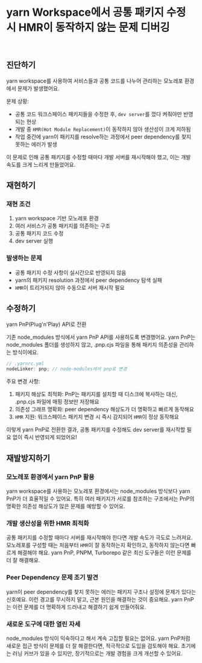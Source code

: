 # yarn Workspace에서 공통 패키지 수정 시 HMR이 동작하지 않는 문제 디버깅

<br/>
<ContributorHeader name="김덕원" githubUrl="https://github.com/KimChunsick" avatar="https://ca.slack-edge.com/E01JAGTHP8R-U03R097F2DC-6a627a382d79-512" date="2025.10.31"/>

## 진단하기

yarn workspace를 사용하여 서비스들과 공통 코드를 나누어 관리하는 모노레포 환경에서 문제가
발생했어요.

문제 상황:

- 공통 코드 워크스페이스 패키지들을 수정한 후, `dev server`를 껐다 켜줘야만 반영되는 현상
- 개발 중 `HMR(Hot Module Replacement)`이 동작하지 않아 생산성이 크게 저하됨
- 작업 중간에 yarn이 패키지를 resolve하는 과정에서 peer dependency를 찾지 못하는 에러가 발생

이 문제로 인해 공통 패키지를 수정할 때마다 개발 서버를 재시작해야 했고, 이는 개발 속도를 크게
느리게 만들었어요.

## 재현하기

### 재현 조건

1. yarn workspace 기반 모노레포 환경
2. 여러 서비스가 공통 패키지를 의존하는 구조
3. 공통 패키지 코드 수정
4. dev server 실행

### 발생하는 문제

- 공통 패키지 수정 사항이 실시간으로 반영되지 않음
- yarn의 패키지 resolution 과정에서 peer dependency 탐색 실패
- `HMR`이 트리거되지 않아 수동으로 서버 재시작 필요

## 수정하기

yarn PnP(Plug'n'Play) API로 전환

기존 node_modules 방식에서 yarn PnP API를 사용하도록 변경했어요. yarn PnP는 node_modules
폴더를 생성하지 않고, .pnp.cjs 파일을 통해 패키지 의존성을 관리하는 방식이에요.

```jsx
// .yarnrc.yml
nodeLinker: pnp; // node-modules에서 pnp로 변경
```

주요 변경 사항:

1. 패키지 해상도 최적화: PnP는 패키지를 설치할 때 디스크에 복사하는 대신, .pnp.cjs 파일에
   매핑 정보만 저장해요
2. 의존성 그래프 명확화: peer dependency 해상도가 더 명확하고 빠르게 동작해요
3. `HMR` 지원: 워크스페이스 패키지 변경 시 즉시 감지되어 `HMR`이 정상 동작해요

이렇게 yarn PnP로 전환한 결과, 공통 패키지를 수정해도 dev server를 재시작할 필요 없이 즉시
반영되게 되었어요!

## 재발방지하기

### 모노레포 환경에서 yarn PnP 활용

yarn workspace를 사용하는 모노레포 환경에서는 node_modules 방식보다 yarn PnP가 더 효율적일 수
있어요. 특히 여러 패키지가 서로를 참조하는 구조에서는 PnP의 명확한 의존성 해상도가 많은
문제를 예방할 수 있어요.

### 개발 생산성을 위한 HMR 최적화

공통 패키지를 수정할 때마다 서버를 재시작해야 한다면 개발 속도가 극도로 느려져요. 모노레포를
구성할 때는 처음부터 `HMR`이 잘 동작하는지 확인하고, 동작하지 않는다면 빠르게 해결해야 해요.
yarn PnP, PNPM, Turborepo 같은 최신 도구들은 이런 문제를 더 잘 해결해요.

### Peer Dependency 문제 조기 발견

yarn이 peer dependency를 찾지 못하는 에러는 패키지 구조나 설정에 문제가 있다는 신호예요. 이런
경고를 무시하지 말고, 근본 원인을 해결하는 것이 중요해요. yarn PnP는 이런 문제를 더 명확하게
드러내고 해결하기 쉽게 만들어줘요.

### 새로운 도구에 대한 열린 자세

node_modules 방식이 익숙하다고 해서 계속 고집할 필요는 없어요. yarn PnP처럼 새로운 접근
방식이 문제를 더 잘 해결한다면, 적극적으로 도입을 검토해야 해요. 초기에는 러닝 커브가 있을 수
있지만, 장기적으로는 개발 경험을 크게 개선할 수 있어요.
